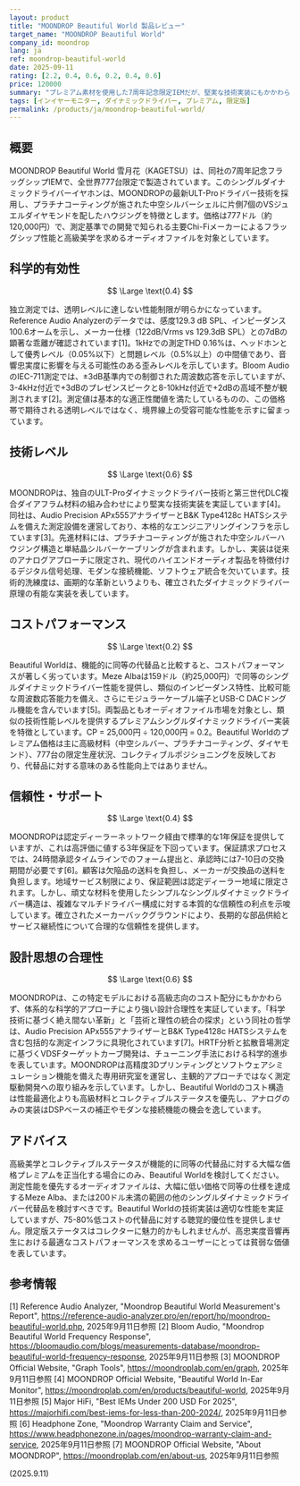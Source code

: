 ```yaml
---
layout: product
title: "MOONDROP Beautiful World 製品レビュー"
target_name: "MOONDROP Beautiful World"
company_id: moondrop
lang: ja
ref: moondrop-beautiful-world
date: 2025-09-11
rating: [2.2, 0.4, 0.6, 0.2, 0.4, 0.6]
price: 120000
summary: "プレミアム素材を使用した7周年記念限定IEMだが、堅実な技術実装にもかかわらずコストパフォーマンスが劣悪"
tags: [インイヤーモニター, ダイナミックドライバー, プレミアム, 限定版]
permalink: /products/ja/moondrop-beautiful-world/
---
```

## 概要

MOONDROP Beautiful World 雪月花（KAGETSU）は、同社の7周年記念フラッグシップIEMで、全世界777台限定で製造されています。このシングルダイナミックドライバーイヤホンは、MOONDROPの最新ULT-Proドライバー技術を採用し、プラチナコーティングが施された中空シルバーシェルに片側7個のVSジュエルダイヤモンドを配したハウジングを特徴とします。価格は777ドル（約120,000円）で、測定基準での開発で知られる主要Chi-Fiメーカーによるフラッグシップ性能と高級美学を求めるオーディオファイルを対象としています。

## 科学的有効性

$$ \Large \text{0.4} $$

独立測定では、透明レベルに達しない性能制限が明らかになっています。Reference Audio Analyzerのデータでは、感度129.3 dB SPL、インピーダンス100.6オームを示し、メーカー仕様（122dB/Vrms vs 129.3dB SPL）との7dBの顕著な乖離が確認されています[1]。1kHzでの測定THD 0.16%は、ヘッドホンとして優秀レベル（0.05%以下）と問題レベル（0.5%以上）の中間値であり、音響忠実度に影響を与える可能性のある歪みレベルを示しています。Bloom AudioのIEC-711測定では、±3dB基準内での制御された周波数応答を示していますが、3-4kHz付近で+3dBのプレゼンスピークと8-10kHz付近で+2dBの高域不整が観測されます[2]。測定値は基本的な適正性閾値を満たしているものの、この価格帯で期待される透明レベルではなく、境界線上の受容可能な性能を示すに留まっています。

## 技術レベル

$$ \Large \text{0.6} $$

MOONDROPは、独自のULT-Proダイナミックドライバー技術と第三世代DLC複合ダイアフラム材料の組み合わせにより堅実な技術実装を実証しています[4]。同社は、Audio Precision APx555アナライザーとB&K Type4128c HATSシステムを備えた測定設備を運営しており、本格的なエンジニアリングインフラを示しています[3]。先進材料には、プラチナコーティングが施された中空シルバーハウジング構造と単結晶シルバーケーブリングが含まれます。しかし、実装は従来のアナログアプローチに限定され、現代のハイエンドオーディオ製品を特徴付けるデジタル信号処理、モダンな接続機能、ソフトウェア統合を欠いています。技術的洗練度は、画期的な革新というよりも、確立されたダイナミックドライバー原理の有能な実装を表しています。

## コストパフォーマンス

$$ \Large \text{0.2} $$

Beautiful Worldは、機能的に同等の代替品と比較すると、コストパフォーマンスが著しく劣っています。Meze Albaは159ドル（約25,000円）で同等のシングルダイナミックドライバー性能を提供し、類似のインピーダンス特性、比較可能な周波数応答能力を備え、さらにモジュラーケーブル端子とUSB-C DACドングル機能を含んでいます[5]。両製品ともオーディオファイル市場を対象とし、類似の技術性能レベルを提供するプレミアムシングルダイナミックドライバー実装を特徴としています。CP = 25,000円 ÷ 120,000円 = 0.2。Beautiful Worldのプレミアム価格は主に高級材料（中空シルバー、プラチナコーティング、ダイヤモンド）、777台の限定生産状況、コレクティブルポジショニングを反映しており、代替品に対する意味のある性能向上ではありません。

## 信頼性・サポート

$$ \Large \text{0.4} $$

MOONDROPは認定ディーラーネットワーク経由で標準的な1年保証を提供していますが、これは高評価に値する3年保証を下回っています。保証請求プロセスでは、24時間承認タイムラインでのフォーム提出と、承認時には7-10日の交換期間が必要です[6]。顧客は欠陥品の送料を負担し、メーカーが交換品の送料を負担します。地域サービス制限により、保証範囲は認定ディーラー地域に限定されます。しかし、頑丈な材料を使用したシンプルなシングルダイナミックドライバー構造は、複雑なマルチドライバー構成に対する本質的な信頼性の利点を示唆しています。確立されたメーカーバックグラウンドにより、長期的な部品供給とサービス継続性について合理的な信頼性を提供します。

## 設計思想の合理性

$$ \Large \text{0.6} $$

MOONDROPは、この特定モデルにおける高級志向のコスト配分にもかかわらず、体系的な科学的アプローチにより強い設計合理性を実証しています。「科学技術に基づく絶え間ない革新」と「芸術と理性の統合の探求」という同社の哲学は、Audio Precision APx555アナライザーとB&K Type4128c HATSシステムを含む包括的な測定インフラに具現化されています[7]。HRTF分析と拡散音場測定に基づくVDSFターゲットカーブ開発は、チューニング手法における科学的進歩を表しています。MOONDROPは高精度3Dプリンティングとソフトウェアシミュレーション機能を備えた専用研究室を運営し、主観的アプローチではなく測定駆動開発への取り組みを示しています。しかし、Beautiful Worldのコスト構造は性能最適化よりも高級材料とコレクティブルステータスを優先し、アナログのみの実装はDSPベースの補正やモダンな接続機能の機会を逸しています。

## アドバイス

高級美学とコレクティブルステータスが機能的に同等の代替品に対する大幅な価格プレミアムを正当化する場合にのみ、Beautiful Worldを検討してください。測定性能を優先するオーディオファイルは、大幅に低い価格で同等の仕様を達成するMeze Alba、または200ドル未満の範囲の他のシングルダイナミックドライバー代替品を検討すべきです。Beautiful Worldの技術実装は適切な性能を実証していますが、75-80%低コストの代替品に対する聴覚的優位性を提供しません。限定版ステータスはコレクターに魅力的かもしれませんが、高忠実度音響再生における最適なコストパフォーマンスを求めるユーザーにとっては貧弱な価値を表しています。

## 参考情報

[1] Reference Audio Analyzer, "Moondrop Beautiful World Measurement's Report", https://reference-audio-analyzer.pro/en/report/hp/moondrop-beautiful-world.php, 2025年9月11日参照
[2] Bloom Audio, "Moondrop Beautiful World Frequency Response", https://bloomaudio.com/blogs/measurements-database/moondrop-beautiful-world-frequency-response, 2025年9月11日参照
[3] MOONDROP Official Website, "Graph Tools", https://moondroplab.com/en/graph, 2025年9月11日参照
[4] MOONDROP Official Website, "Beautiful World In-Ear Monitor", https://moondroplab.com/en/products/beautiful-world, 2025年9月11日参照
[5] Major HiFi, "Best IEMs Under 200 USD For 2025", https://majorhifi.com/best-iems-for-less-than-200-2024/, 2025年9月11日参照
[6] Headphone Zone, "Moondrop Warranty Claim and Service", https://www.headphonezone.in/pages/moondrop-warranty-claim-and-service, 2025年9月11日参照
[7] MOONDROP Official Website, "About MOONDROP", https://moondroplab.com/en/about-us, 2025年9月11日参照

(2025.9.11)
